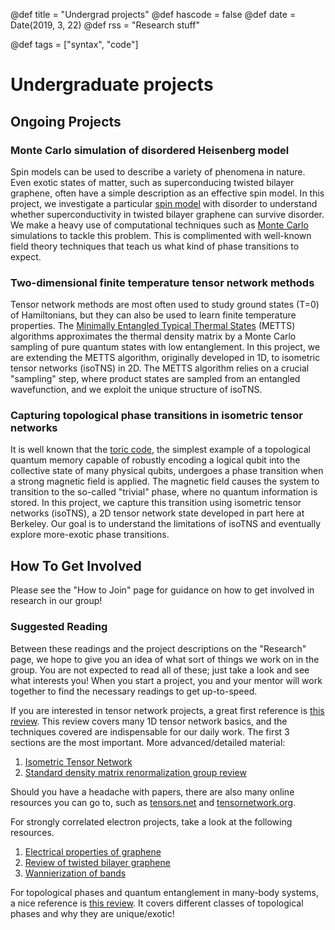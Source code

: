 @def title = "Undergrad projects"
@def hascode = false
@def date = Date(2019, 3, 22)
@def rss = "Research stuff"

@def tags = ["syntax", "code"]

# Undergraduate projects

## Ongoing Projects

### Monte Carlo simulation of disordered Heisenberg model
Spin models can be used to describe a variety of phenomena in nature. Even exotic states of matter, such as superconducing twisted bilayer graphene, often have a simple description as an effective spin model. In this project, we investigate a particular [spin model](https://en.wikipedia.org/wiki/Quantum_Heisenberg_model) with disorder to understand whether superconductivity in twisted bilayer graphene can survive disorder.
We make a heavy use of computational techniques such as [Monte Carlo](https://en.wikipedia.org/wiki/Monte_Carlo_method) simulations to tackle this problem. This is complimented with well-known field theory techniques that teach us what kind of phase transitions to expect.
### Two-dimensional finite temperature tensor network methods
Tensor network methods are most often used to study ground states (T=0) of Hamiltonians, but they can also be used to learn finite temperature properties. The [Minimally Entangled Typical Thermal States](https://arxiv.org/abs/1002.1305) (METTS) algorithms approximates the thermal density matrix by a Monte Carlo sampling of pure quantum states with low entanglement. In this project, we are extending the METTS algorithm, originally developed in 1D, to isometric tensor networks (isoTNS) in 2D. The METTS algorithm relies on a crucial "sampling" step, where product states are sampled from an entangled wavefunction, and we exploit the unique structure of isoTNS.
### Capturing topological phase transitions in isometric tensor networks
It is well known that the [toric code](https://en.wikipedia.org/wiki/Toric_code), the simplest example of a topological quantum memory capable of robustly encoding a logical qubit into the collective state of many physical qubits, undergoes a phase transition when a strong magnetic field is applied. The magnetic field causes the system to transition to the so-called "trivial" phase, where no quantum information is stored. In this project, we capture this transition using isometric tensor networks (isoTNS), a 2D tensor network state developed in part here at Berkeley. Our goal is to understand the limitations of isoTNS and eventually explore more-exotic phase transitions.
## How To Get Involved
Please see the "How to Join" page for guidance on how to get involved in research in our group!

### Suggested Reading
Between these readings and the project descriptions on the "Research" page, we hope to give you an idea of what sort of things we work on in the group. You are not expected to read all of these; just take a look and see what interests you! When you start a project, you and your mentor will work together to find the necessary readings to get up-to-speed.

If you are interested in tensor network projects, a great first reference is [this review](https://scipost.org/SciPostPhysLectNotes.5). This review covers many 1D tensor network basics, and the techniques covered are indispensable for our daily work. The first 3 sections are the most important.
More advanced/detailed material:
1. [Isometric Tensor Network](https://arxiv.org/abs/2112.08394)
2. [Standard density matrix renormalization group review](https://arxiv.org/abs/1008.3477)

Should you have a headache with papers, there are also many online resources you can go to, such as [tensors.net](https://www.tensors.net/) and [tensornetwork.org](https://tensornetwork.org/).

For strongly correlated electron projects, take a look at the following resources.
1. [Electrical properties of graphene](https://arxiv.org/abs/0709.1163)
2. [Review of twisted bilayer graphene](https://arxiv.org/abs/2105.08858)
3. [Wannierization of bands](https://journals.aps.org/rmp/abstract/10.1103/RevModPhys.84.1419)

For topological phases and quantum entanglement in many-body systems, a nice reference is [this review](https://arxiv.org/abs/1610.03911). It covers different classes of topological phases and why they are unique/exotic!
